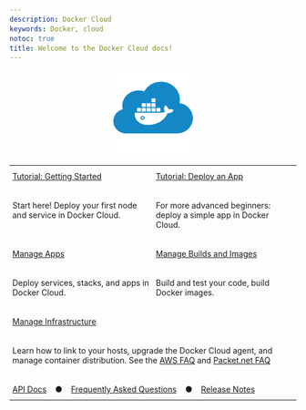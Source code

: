 ```yaml
---
description: Docker Cloud
keywords: Docker, cloud
notoc: true
title: Welcome to the Docker Cloud docs!
---
```


<center>
<img src="images/Docker-Cloud-Blue.svg" height="150" width="150" fill="#1488C6">
</center>

<style type="text/css">
.tg td {
  width="50%";padding:10px 5px;border:none;overflow:hidden;word-break:normal;
}
#DocumentationText .bluebar {
  width="50%";font-size:20px;font-weight:bold;background-color:#1488C6;color:#ffffff;text-align:center;vertical-align:top
}
#DocumentationText .bluebar a{
  color:#ffffff;font-weight:normal;
}
.plain{
  width="50%";vertical-align:top
}
</style>
<table class="tg">
  <tr>
    <td class="bluebar" width="50%"><a href="getting-started/index.md">Tutorial: Getting Started</a></td>
    <td class="bluebar" width="50%"><a href="getting-started/deploy-app/index.md">Tutorial: Deploy an App</a></td>
  </tr>
  <tr>
    <td class="plain" width="50%"><p>Start here! Deploy your first node and service in Docker Cloud.</p></td>
    <td class="plain" width="50%"><p>For more advanced beginners: deploy a simple app in Docker Cloud.</p></td>
  </tr>
  <tr>
    <td class="bluebar" width="50%"><a href="apps/index.md">Manage Apps</a></td>
    <td class="bluebar" width="50%"><a href="builds/index.md">Manage Builds and Images</a></td>
  </tr>
  <tr>
    <td class="plain" width="50%"><p>Deploy services, stacks, and apps in Docker Cloud.</p></td>
    <td class="plain" width="50%"><p>Build and test your code, build Docker images.</p></td>
  </tr>
  <tr>
    <td class="bluebar" colspan="2"><a href="infrastructure/index.md">Manage Infrastructure</a></td>
  </tr>
  <tr>
    <td class="plain" colspan="2"><p>Learn how to link to your hosts, upgrade the Docker Cloud agent, and manage container distribution. See the <a href="infrastructure/cloud-on-aws-faq.md">AWS FAQ</a> and <a href="infrastructure/cloud-on-packet.net-faq.md">Packet.net FAQ</a></p></td>
  </tr>
  <tr>
    <td class="bluebar" colspan="2"> <a href="/apidocs/docker-cloud/">API Docs</a> &nbsp;&nbsp; ● &nbsp;&nbsp; <a href="docker-errors-faq.md">Frequently Asked Questions</a> &nbsp;&nbsp; ● &nbsp;&nbsp; <a href="release-notes.md">Release Notes</a></td>
  </tr>
</table>
